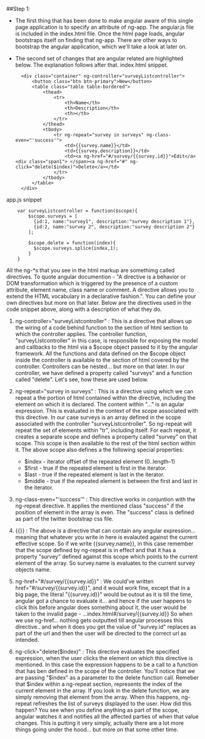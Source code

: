 ##Step 1:

* The first thing that has been done to make angular aware of this single page application is to specify an attribute of ng-app. The angular.js file is included in the index.html file. Once the html page loads, angular bootstraps itself on finding that ng-app.
  There are other ways to bootstrap the angular application, which we'll take a look at later on.
* The second set of changes that are angular related are highlighted below. The explanation follows after that.
index.html snippet.

        <div class="container" ng-controller="surveyListcontroller">
            <button class="btn btn-primary">New</button>
            <table class="table table-bordered">
                <thead>
                    <tr>
                        <th>Name</th>
                        <th>Description</th>
                        <th></th>
                    </tr>
                </thead>
                <tbody>
                    <tr ng-repeat="survey in surveys" ng-class-even="'success'">
                        <td>{{survey.name}}</td>
                        <td>{{survey.description}}</td>
                        <td><a ng-href="#/survey/{{survey.id}}">Edit</a><div class="span1"> </span><a ng-href="#" ng-click="delete($index)">Delete</a></td>
                    </tr>
                </tbody>
            </table>
        </div>

app.js snippet

        var surveyListcontroller = function($scope){
            $scope.surveys = [
              {id:1, name:"survey1", description:"survey description 1"},
              {id:2, name:"survey 2", description:"survey description 2"}
            ];

            $scope.delete = function(index){
              $scope.surveys.splice(index,1);
            }
        }


  All the ng-*s that you see in the html markup are somethimg called directives. To quote angular documention - "A directive is a behavior or DOM transformation which is triggered by the presence of a custom attribute, element name, class name or comment. A directive allows you to extend the HTML vocabulary in a declarative fashion.". You can define your own directives but more on that later.
  Below are the directives used in the code snippet above, along with a description of what they do.

  1. ng-controller="surveyListcontroller" : 
  This is a directive that allows up the wiring of a code behind function to the section of html section to which the controller applies. 
  The controller function, "surveyListcontroller" in this case, is responsible for exposing the model and callbacks to the html via a $scope object passed to it by the angular framework.
  All the functions and data defined on the $scope object inside the controller is available to the section of html covered by the controller. Controllers can be nested... but more on that later.
  In our controller, we have defined a property called "surveys" and a function called "delete". Let's see, how these are used below.

  2. ng-repeat="survey in surveys" :
  This is a directive using which we can repeat a the portion of html contained within the directive, including the element on which it is declared. The content within "..." is an agular expression. This is evaluated in the context of the scope associated with this directive.
  In our case surveys is an array defined in the scope associated with the controller "surveyListcontroller". So ng-repeat will repeat the set of elements within "tr", including itself. For each repeat, it creates a separate scope and defines a property called "survey" on that scope. This scope is then available to the rest of the html section within it.
  The above scope also defines a the following special properties:
      - $index -  iterator offset of the repeated element (0..length-1)
      - $first - true if the repeated element is first in the iterator.
      - $last - true if the repeated element is last in the iterator.
      - $middle - true if the repeated element is between the first and last in the iterator.

  3. ng-class-even="'success'" :
  This directive works in conjuntion with the ng-repeat directive. It applies the mentioned class "success" if the position of element in the array is even. The "success" class is defined as part of the twitter bootstrap css file.

  4. {{}} :
  The above is a directive that can contain any angular expression... meaning that whatever you write in here is evalauted against the current effective scope. So if we write {{survey.name}}, in this case remember that the scope defined by ng-repeat is in effect and that it has a property "survey" defined against this scope which points to the current element of the array.
  So survey.name is evaluates to the current survey objects name.

  5. ng-href="#/survey/{{survey.id}}" : We could've written href="#/survey/{{survey.id}}", and it would work fine, except that in a big page, the literal "{{survey.id}}" would be outout as it is till the time, angular got a chance to evaluate it... and hence if the user happens to click this before angular does something about it, the user would be taken to the invalid page - ...index.html#/survey/{{survey.id}}
  So when we use ng-href... nothing gets outputted till angular processes this directive.. and when it does you get the value of "survey.id" replaces as part of the url and then the user will be directed to the correct url as intended.
    

  6. ng-click="delete($index)" :
  This directive evaluates the specified expression, when the user clicks the element on which this directive is mentioned. In this case the expression happens to be a call to a function that has ben defined in the scope of the controller.
  You'll notice that we are passing "$index" as a parameter to the delete function call. Remeber that $index within a ng-repeat section, represents the index of the current element in the array. If you look in the delete function, we are simply removing that element from the array.
  When this happens, ng-repeat refreshes the list of surveys displayed to the user.
  How did this happen? You see when you define anything as part of the scope, angular watches it and notifies all the affected parties of when that value changes. This is putting it very simply, actually there are a lot more things going under the hood... but more on that some other time.
  
